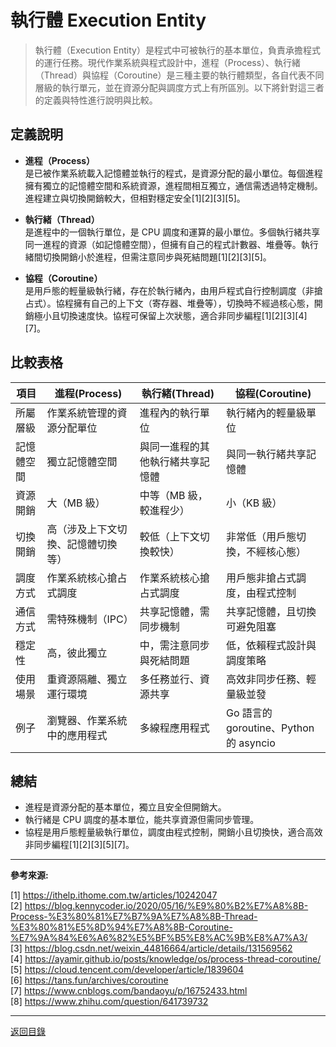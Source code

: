 # 執行體 Execution Entity

> 執行體（Execution Entity）是程式中可被執行的基本單位，負責承擔程式的運行任務。現代作業系統與程式設計中，進程（Process）、執行緒（Thread）與協程（Coroutine）是三種主要的執行體類型，各自代表不同層級的執行單元，並在資源分配與調度方式上有所區別。以下將針對這三者的定義與特性進行說明與比較。

## 定義說明

- **進程（Process）**  
  是已被作業系統載入記憶體並執行的程式，是資源分配的最小單位。每個進程擁有獨立的記憶體空間和系統資源，進程間相互獨立，通信需透過特定機制。進程建立與切換開銷較大，但相對穩定安全[1][2][3][5]。

- **執行緒（Thread）**  
  是進程中的一個執行單位，是 CPU 調度和運算的最小單位。多個執行緒共享同一進程的資源（如記憶體空間），但擁有自己的程式計數器、堆疊等。執行緒間切換開銷小於進程，但需注意同步與死結問題[1][2][3][5]。

- **協程（Coroutine）**  
  是用戶態的輕量級執行緒，存在於執行緒內，由用戶程式自行控制調度（非搶占式）。協程擁有自己的上下文（寄存器、堆疊等），切換時不經過核心態，開銷極小且切換速度快。協程可保留上次狀態，適合非同步編程[1][2][3][4][7]。

## 比較表格

| 項目       | 進程(Process)                      | 執行緒(Thread)                   | 協程(Coroutine)                        |
| ---------- | ---------------------------------- | -------------------------------- | -------------------------------------- |
| 所屬層級   | 作業系統管理的資源分配單位         | 進程內的執行單位                 | 執行緒內的輕量級單位                   |
| 記憶體空間 | 獨立記憶體空間                     | 與同一進程的其他執行緒共享記憶體 | 與同一執行緒共享記憶體                 |
| 資源開銷   | 大（MB 級）                        | 中等（MB 級，較進程少）          | 小（KB 級）                            |
| 切換開銷   | 高（涉及上下文切換、記憶體切換等） | 較低（上下文切換較快）           | 非常低（用戶態切換，不經核心態）       |
| 調度方式   | 作業系統核心搶占式調度             | 作業系統核心搶占式調度           | 用戶態非搶占式調度，由程式控制         |
| 通信方式   | 需特殊機制（IPC）                  | 共享記憶體，需同步機制           | 共享記憶體，且切換可避免阻塞           |
| 穩定性     | 高，彼此獨立                       | 中，需注意同步與死結問題         | 低，依賴程式設計與調度策略             |
| 使用場景   | 重資源隔離、獨立運行環境           | 多任務並行、資源共享             | 高效非同步任務、輕量級並發             |
| 例子       | 瀏覽器、作業系統中的應用程式       | 多線程應用程式                   | Go 語言的 goroutine、Python 的 asyncio |

## 總結

- 進程是資源分配的基本單位，獨立且安全但開銷大。
- 執行緒是 CPU 調度的基本單位，能共享資源但需同步管理。
- 協程是用戶態輕量級執行單位，調度由程式控制，開銷小且切換快，適合高效非同步編程[1][2][3][5][7]。

---

**參考來源:**

[1] https://ithelp.ithome.com.tw/articles/10242047 \
[2] https://blog.kennycoder.io/2020/05/16/%E9%80%B2%E7%A8%8B-Process-%E3%80%81%E7%B7%9A%E7%A8%8B-Thread-%E3%80%81%E5%8D%94%E7%A8%8B-Coroutine-%E7%9A%84%E6%A6%82%E5%BF%B5%E8%AC%9B%E8%A7%A3/ \
[3] https://blog.csdn.net/weixin_44816664/article/details/131569562 \
[4] https://ayamir.github.io/posts/knowledge/os/process-thread-coroutine/ \
[5] https://cloud.tencent.com/developer/article/1839604 \
[6] https://tans.fun/archives/coroutine \
[7] https://www.cnblogs.com/bandaoyu/p/16752433.html \
[8] https://www.zhihu.com/question/641739732

---

[返回目錄](./../README.md)
